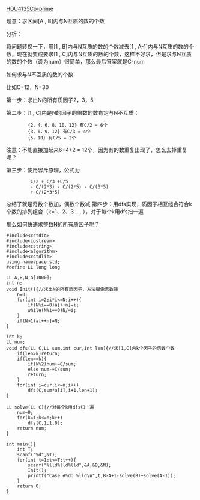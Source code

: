 [HDU4135Co-prime](http://acm.hdu.edu.cn/showproblem.php?pid=4135)

题意：求区间[A , B]内与N互质的数的个数

分析：

将问题转换一下，用[1 , B]内与N互质的数的个数减去[1 , A-1]内与N互质的数的个数，现在就变成要求[1 , C]内与N互质的数的个数，这样不好求，但是求与N互质的数的个数（设为num）很简单，那么最后答案就是C-num

如何求与N不互质的数的个数：

比如C=12，N=30

第一步：求出N的所有质因子2，3，5

第二步：[1 , C]内是N的因子的倍数的数肯定与N不互质：
            
            {2，4，6，8，10，12} 有C/2 = 6个
            {3，6，9，12} 有C/3 = 4个
            {5，10} 有C/5 = 2个
注意：不能直接加起来6+4+2 = 12个，因为有的数重复出现了，怎么去掉重复呢？

第三步：使用容斥原理，公式为

             C/2 + C/3 +C/5 
             - C/(2*3) - C/(2*5) - C/(3*5)
             + C/(2*3*5)
              
总结了就是奇数个数加，偶数个数减
第四步：用dfs实现，质因子相互组合符合k个数的排列组合（k=1、2、3……），对于每个k用dfs扫一遍

[那么如何快速求整数N的所有质因子呢？](https://github.com/poluner/blog/blob/master/acm/number-theory/%E6%B1%82%E4%B8%80%E4%B8%AA%E6%95%B4%E6%95%B0%E7%9A%84%E8%B4%A8%E5%9B%A0%E6%95%B0.cpp) 

```
#include<cstdio>
#include<iostream>
#include<cstring>
#include<algorithm>
#include<cstdlib>
using namespace std;
#define LL long long

LL A,B,N,a[1000];
int n;
void Init(){//求出N的所有质因子，方法很像素数筛
    n=0;
    for(int i=2;i*i<=N;i++){
        if(N%i==0)a[++n]=i;
        while(N%i==0)N/=i;
    }
    if(N>1)a[++n]=N;
}

int k;
LL num;
void dfs(LL C,LL sum,int cur,int len){//求[1,C]内k个因子的倍数个数
    if(len>k)return;
    if(len==k){
        if(k%2)num+=C/sum;
        else num-=C/sum;
        return;
    }
    for(int i=cur;i<=n;i++)
        dfs(C,sum*a[i],i+1,len+1);
}

LL solve(LL C){//对每个k用dfs扫一遍
    num=0;
    for(k=1;k<=n;k++)
        dfs(C,1,1,0);
    return num;
}

int main(){
    int T;
    scanf("%d",&T);
    for(int t=1;t<=T;t++){
        scanf("%lld%lld%lld",&A,&B,&N);
        Init();
        printf("Case #%d: %lld\n",t,B-A+1-solve(B)+solve(A-1));
    }
    return 0;
}

```

